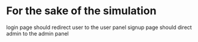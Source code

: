 # For the sake of the simulation
login page should redirect user to the user panel
signup page should direct admin to the admin panel
